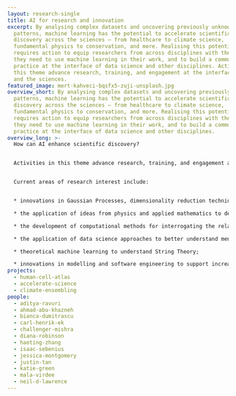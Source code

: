 ```yaml
---
layout: research-single
title: AI for research and innovation
excerpt: By analysing complex datasets and uncovering previously unknown
  patterns, machine learning has the potential to accelerate scientific
  discovery across the sciences – from healthcare to climate science,
  fundamental physics to conservation, and more. Realising this potential
  requires action to equip researchers from across disciplines with the skills
  they need to use machine learning in their work, and to build a community of
  practice at the interface of data science and other disciplines. Activities in
  this theme advance research, training, and engagement at the interface of AI
  and the sciences.
featured_image: mert-kahveci-bqsfx5-zuji-unsplash.jpg
overview_short: By analysing complex datasets and uncovering previously unknown
  patterns, machine learning has the potential to accelerate scientific
  discovery across the sciences – from healthcare to climate science,
  fundamental physics to conservation, and more. Realising this potential
  requires action to equip researchers from across disciplines with the skills
  they need to use machine learning in their work, and to build a community of
  practice at the interface of data science and other disciplines.
overview_long: >-
  How can AI enhance scientific discovery?


  Activities in this theme advance research, training, and engagement at the interface of AI and the sciences.


  Current areas of research interest include:


  * innovations in Gaussian Processes, dimensionality reduction techniques and their application to challenges in the life sciences;

  * the application of ideas from physics and applied mathematics to develop robust sampling methods;

  * the development of computational methods for interrogating the relationship between cellular morphology and genomics;

  * the application of data science approaches to better understand mental health conditions, including machine learning, network science and NLP;

  * theoretical machine learning to understand String Theory;

  * innovations in modelling and software engineering to support increased accuracy in climate predictions.
projects:
  - human-cell-atlas
  - accelerate-science
  - climate-ensembling
people:
  - aditya-ravuri
  - ahmad-abu-khazneh
  - bianca-dumitrascu
  - carl-henrik-ek
  - challenger-mishra
  - diana-robinson
  - haoting-zhang
  - isaac-sebenius
  - jessica-montgomery
  - justin-tan
  - katie-green
  - mala-virdee
  - neil-d-lawrence
---
```

